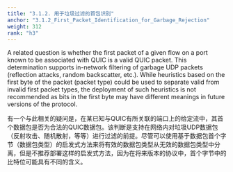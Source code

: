 ```yaml
---
title: "3.1.2. 用于垃圾过滤的首包识别"
anchor: "3.1.2_First_Packet_Identification_for_Garbage_Rejection"
weight: 312
rank: "h3"
---
```


A related question is whether the first packet of a given flow on a port known to be associated with QUIC is a valid QUIC packet. This determination supports in-network filtering of garbage UDP packets (reflection attacks, random backscatter, etc.). While heuristics based on the first byte of the packet (packet type) could be used to separate valid from invalid first packet types, the deployment of such heuristics is not recommended as bits in the first byte may have different meanings in future versions of the protocol.

有一个与此相关的疑问是，在某已知与QUIC有所关联的端口上的给定流中，其首个数据包是否为合法的QUIC数据包。该判断是支持在网络内对垃圾UDP数据包（反射攻击、随机散射，等等）进行过滤的前提。尽管可以使用基于数据包首个字节（数据包类型）的启发式方法来将有效的数据包类型从无效的数据包类型中分离，但是不推荐部署这样的启发式方法，因为在将来版本的协议中，首个字节中的比特位可能具有不同的含义。
